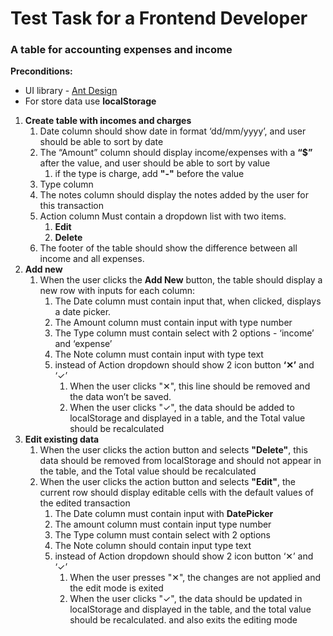 # Test Task for a Frontend Developer

### A table for accounting expenses and income

**Preconditions:**

- UI library - [Ant Design](https://ant.design/)
- For store data use **localStorage**

1. **Create table with incomes and charges**
    1. Date column should show date in format ‘dd/mm/yyyy’, and user should be able to sort by date
    2. The “Amount” column should display income/expenses with a **“$”** after the value, and user should be able to sort by value
        1. if the type is charge, add **"-"** before the value
    3. Type column
    4. The notes column should display the notes added by the user for this transaction
    5. Action column Must contain a dropdown list with two items.
        1. **Edit**
        2. **Delete**
    6. The footer of the table should show the difference between all income and all expenses.
2. **Add new**
    1. When the user clicks the **Add New** button, the table should display a new row with inputs for each column:
        1. The Date column must contain input that, when clicked, displays a date picker.
        2. The Amount column must contain input with type number
        3. The Type column must contain select with 2 options - ‘income’ and ‘expense’
        4. The Note column must contain input with type text
        5. instead of Action dropdown should show 2 icon button **‘✕’** and ‘✓’
            1. When the user clicks "✕", this line should be removed and the data won’t be saved.
            2. When the user clicks "✓", the data should be added to localStorage and displayed in a table, and the Total value should be recalculated
3. **Edit existing data**
    1. When the user clicks the action button and selects **"Delete"**, this data should be removed from localStorage and should not appear in the table, and the Total value should be recalculated
    2. When the user clicks the action button and selects **"Edit"**, the current row should display editable cells with the default values of the edited transaction
        1. The Date column must contain input with **DatePicker**
        2. The amount column must contain input type number
        3. The Type column must contain select with 2 options
        4. The Note column should contain input type text
        5. instead of Action dropdown should show 2 icon button ‘✕’ and ‘✓’
            1. When the user presses "✕", the changes are not applied and the edit mode is exited
            2. When the user clicks "✓", the data should be updated in localStorage and displayed in the table, and the total value should be recalculated. and also exits the editing mode
